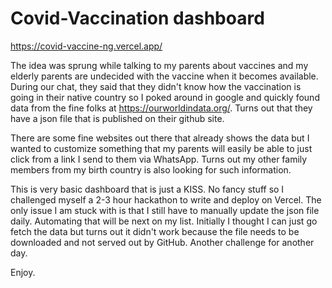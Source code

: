 
# Covid-Vaccination dashboard

https://covid-vaccine-ng.vercel.app/

The idea was sprung while talking to my parents about vaccines and my elderly parents are undecided with the vaccine when it becomes available.  During our chat, they said that they didn't know how the vaccination is going in their native country so I poked around in google and quickly found data from the fine folks at https://ourworldindata.org/.  Turns out that they have a json file that is published on their github site.  

There are some fine websites out there that already shows the data but I wanted to customize something that my parents will easily be able to just click from a link I send to them via WhatsApp.  Turns out my other family members from my birth country is also looking for such information.  

This is very basic dashboard that is just a KISS.  No fancy stuff so I challenged myself a 2-3 hour hackathon to write and deploy on Vercel.  The only issue I am stuck with is that I still have to manually update the json file daily.  Automating that will be next on my list.  Initially I thought I can just go fetch the data but turns out it didn't work because the file needs to be downloaded and not served out by GitHub. Another challenge for another day.  

Enjoy.
